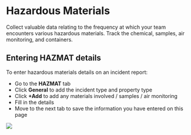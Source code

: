 # Hazardous Materials

Collect valuable data relating to the frequency at which your team encounters various hazardous materials. Track the chemical, samples, air monitoring, and containers.

## Entering HAZMAT details

To enter hazardous materials details on an incident report:

* Go to the **HAZMAT** tab
* Click **General** to add the incident type and property type
* Click **+Add** to add any materials involved / samples / air monitoring
* Fill in the details
* Move to the next tab to save the information you have entered on this page

![](../.gitbook/assets/entering-hazmat-details.gif)

